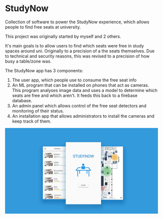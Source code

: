 # StudyNow

Collection of software to power the StudyNow experience, which allows people to find free seats at university.

This project was originally started by myself and 2 others.

It's main goals is to allow users to find which seats were free in study spaces around uni. Originally to a precision of a the seats themselves. Due to technical and security reasons, this was revised to a precision of how busy a table/zone was.

The StudyNow app has 3 components:
1. The user app, which people use to consume the free seat info
2. An ML program that can be installed on phones that act as cameras. This program analyses image data and uses a model to determine which seats are free and which aren't. It feeds this back to a firebase database.
3. An admin panel which allows control of the free seat detectors and monitoring of their status.
4. An installation app that allows administrators to install the cameras and keep track of them.



<p align="center">
  <img src="studynow.png" width="900" title="hover text">
</p>
